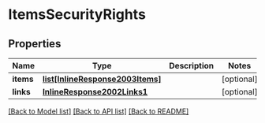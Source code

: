 # ItemsSecurityRights

## Properties
Name | Type | Description | Notes
------------ | ------------- | ------------- | -------------
**items** | [**list[InlineResponse2003Items]**](InlineResponse2003Items.md) |  | [optional] 
**links** | [**InlineResponse2002Links1**](InlineResponse2002Links1.md) |  | [optional] 

[[Back to Model list]](../README.md#documentation-for-models) [[Back to API list]](../README.md#documentation-for-api-endpoints) [[Back to README]](../README.md)


